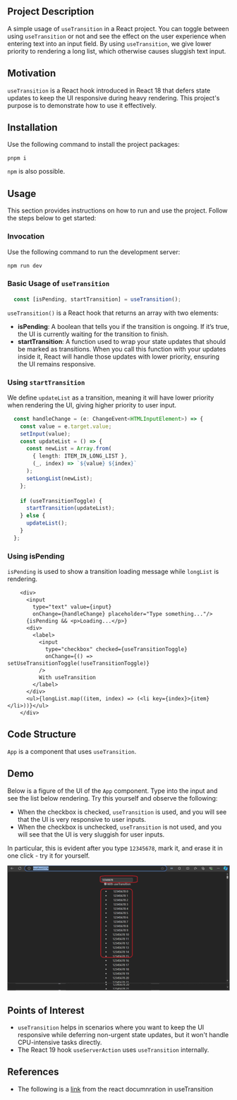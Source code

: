 

<h2 id="project-description">Project Description</h2>
<p>A simple usage of <code>useTransition</code> in a React project. You can toggle between using <code>useTransition</code> or not and see the effect on the user experience when entering text into an input field. By using <code>useTransition</code>, we give lower priority to rendering a long list, which otherwise causes sluggish text input.</p>

<h2 id="motivation">Motivation</h2>
<p><code>useTransition</code> is a React hook introduced in React 18 that defers state updates to keep the UI responsive during heavy rendering. This project's purpose is to demonstrate how to use it effectively.</p>


<h2 id="installation">Installation</h2>
<p>Use the following command to install the project packages:</p>
  <pre><code>pnpm i</code></pre>
<p><code>npm</code> is also possible.</p>


<h2 id="usage">Usage</h2>
<p>This section provides instructions on how to run and use the project. 
Follow the steps below to get started:</p>

<h3>Invocation</h3>
<p>Use the following command to run the development server:</p>

```bash
npm run dev
```

<h3>Basic Usage of <code>useTransition</code></h3>

```ts
  const [isPending, startTransition] = useTransition();
```

<p><code>useTransition()</code> is a React hook that returns an array with two elements:</p>
<ul>
    <li><strong>isPending</strong>: A boolean that tells you if the transition is ongoing. If it’s true, the UI is currently waiting for the transition to finish.</li>
    <li><strong>startTransition</strong>: A function used to wrap your state updates that should be marked as transitions. When you call this function with your updates inside it, React will handle those updates with lower priority, ensuring the UI remains responsive.</li>
</ul>


<h3>Using <code>startTransition</code></h3>
<p>We define <code>updateList</code> as a transition, meaning it will have lower priority when rendering the UI, giving higher priority to user input.</p>

```ts
  const handleChange = (e: ChangeEvent<HTMLInputElement>) => {
    const value = e.target.value;
    setInput(value);
    const updateList = () => {
      const newList = Array.from(
        { length: ITEM_IN_LONG_LIST },
        (_, index) => `${value} ${index}`
      );
      setLongList(newList);
    };

    if (useTransitionToggle) {
      startTransition(updateList);
    } else {
      updateList();
    }
  };
```

<h3>Using isPending</h3>
<p><code>isPending</code> is used to show a transition loading message while <code>longList</code> is rendering.</p>

```tsx
    <div>
      <input 
        type="text" value={input} 
        onChange={handleChange} placeholder="Type something..."/>
      {isPending && <p>Loading...</p>}
      <div>
        <label>
          <input
            type="checkbox" checked={useTransitionToggle}
            onChange={() => setUseTransitionToggle(!useTransitionToggle)}
          />
          With useTransition
        </label>
      </div>
      <ul>{longList.map((item, index) => (<li key={index}>{item}</li>))}</ul>
    </div>
```

<h2 id="code-structure">Code Structure</h2>
<p><code>App</code> is a component that uses <code>useTransition</code>.</p>

<h2 id="demo">Demo</h2>

<p>Below is a figure of the UI of the <code>App</code> component. Type into the input and see the list below rendering. Try this yourself and observe the following:</p>

<ul>
    <li>When the checkbox is checked, <code>useTransition</code> is used, and you will see that the UI is very responsive to user inputs.</li>
    <li>When the checkbox is unchecked, <code>useTransition</code> is not used, and you will see that the UI is very sluggish for user inputs.</li>
</ul>

<p>In particular, this is evident after you type <code>12345678</code>, mark it, and erase it in one click - try it for yourself.</p>

<img src='./figs/demo.png'/>

<h2 id="points-of-interest">Points of Interest</h2>
<ul>
    <li><code>useTransition</code> helps in scenarios where you want to keep the UI responsive while deferring non-urgent state updates, but it won't handle CPU-intensive tasks directly.</li>
    <li>The React 19 hook <code>useServerAction</code> uses <code>useTransition</code> internally.</li>
</ul>


<h2 id="references">References</h2>
<ul>
    <li>The following is a <a href='https://react.dev/reference/react/useTransition'>link</a> from the react documnration in useTransition</li>
</ul>

